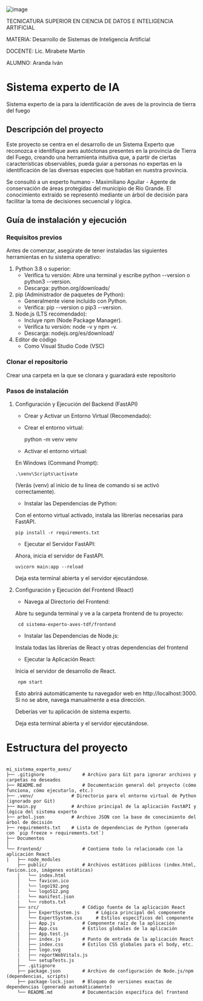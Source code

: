 ![image](https://github.com/user-attachments/assets/3f8022e3-3441-4202-a881-3d805b16d6ee)

TECNICATURA SUPERIOR EN CIENCIA DE DATOS E INTELIGENCIA ARTIFICIAL

MATERIA: Desarrollo de Sistemas de Inteligencia Artificial

DOCENTE: Lic. Mirabete Martín

ALUMNO: Aranda Iván

# Sistema experto de IA
Sistema experto de ia para la identificación de aves de la provincia de tierra del fuego

## Descripción del proyecto
Este proyecto se centra en el desarrollo de un Sistema Experto que reconozca e identifique aves autóctonas presentes en la provincia de Tierra del Fuego, creando una herramienta intuitiva que, a partir de ciertas características observables, pueda guiar a personas no expertas en la identificación de las diversas especies que habitan en nuestra provincia.

Se consultó a un experto humano - Maximiliano Aguilar - Agente de conservación de áreas protegidas del municipio de Río Grande. El conocimiento extraído se representó mediante un árbol de decisión para facilitar la toma de decisiones secuencial y lógica.

## Guía de instalación y ejecución

### Requisitos previos
Antes de comenzar, asegúrate de tener instaladas las siguientes herramientas en tu sistema operativo:

1. Python 3.8 o superior:
   * Verifica tu versión: Abre una terminal y escribe python --version o python3 --version.
   * Descarga: python.org/downloads/
2. pip (Administrador de paquetes de Python):
   * Generalmente viene incluido con Python.
   * Verifica: pip --version o pip3 --version.
3. Node.js (LTS recomendado):
   * Incluye npm (Node Package Manager).
   * Verifica tu versión: node -v y npm -v.
   * Descarga: nodejs.org/es/download/
4. Editor de código
   * Como Visual Studio Code (VSC)

### Clonar el repositorio
Crear una carpeta en la que se clonara y guaradará este repositorio

### Pasos de instalación
1.  Configuración y Ejecución del Backend (FastAPI)
   
    * Crear y Activar un Entorno Virtual (Recomendado):
      
    * Crear el entorno virtual:
      
        python -m venv venv
      
    * Activar el entorno virtual:
      
    En Windows (Command Prompt):
    
        .\venv\Scripts\activate
    
      (Verás (venv) al inicio de tu línea de comando si se activó correctamente).
    
    * Instalar las Dependencias de Python:
      
    Con el entorno virtual activado, instala las librerías necesarias para FastAPI.
    
        pip install -r requirements.txt
    
    * Ejecutar el Servidor FastAPI:
      
    Ahora, inicia el servidor de FastAPI.
    
        uvicorn main:app --reload
    
      Deja esta terminal abierta y el servidor ejecutándose.

3. Configuración y Ejecución del Frontend (React)
    * Navega al Directorio del Frontend:
      
    Abre tu segunda terminal y ve a la carpeta frontend de tu proyecto:
   
        cd sistema-experto-aves-tdf/frontend
   
    * Instalar las Dependencias de Node.js:
      
    Instala todas las librerías de React y otras dependencias del frontend
   
    * Ejecutar la Aplicación React:
      
    Inicia el servidor de desarrollo de React.
   
        npm start
   
      Esto abrirá automáticamente tu navegador web en http://localhost:3000. Si no se abre, navega manualmente a esa dirección.
   
      Deberías ver tu aplicación de sistema experto.
   
      Deja esta terminal abierta y el servidor ejecutándose.

# Estructura del proyecto

```plaintext

mi_sistema_experto_aves/
├── .gitignore              # Archivo para Git para ignorar archivos y carpetas no deseados
├── README.md               # Documentación general del proyecto (cómo funciona, cómo ejecutarlo, etc.)
├── .venv/              # Directorio para el entorno virtual de Python (ignorado por Git)
├── main.py             # Archivo principal de la aplicación FastAPI y lógica del sistema experto
├── arbol.json          # Archivo JSON con la base de conocimiento del árbol de decisión
├── requirements.txt    # Lista de dependencias de Python (generada con `pip freeze > requirements.txt`)
├── Documentos
│
└── Frontend/               # Contiene todo lo relacionado con la aplicación React
|   ├── node_modules
    ├── public/             # Archivos estáticos públicos (index.html, favicon.ico, imágenes estáticas)
    │   └── index.html
    │   └── favicon.ico
    │   └── logo192.png
    |   └── logo512.png
    |   └── manifest.json
    |   └── robots.txt
    ├── src/                # Código fuente de la aplicación React
    │   ├── ExpertSystem.js      # Lógica principal del componente
    │   └── ExpertSystem.css     # Estilos específicos del componente
    │   ├── App.js          # Componente raíz de la aplicación
    │   ├── App.css         # Estilos globales de la aplicación
    |   ├── App.test.js
    │   ├── index.js        # Punto de entrada de la aplicación React
    │   ├── index.css       # Estilos CSS globales para el body, etc.
    |   ├── logo.svg
    |   ├── reportWebVitals.js
    |   └── setupTests.js
    ├── .gitignore
    ├── package.json        # Archivo de configuración de Node.js/npm (dependencias, scripts)
    ├── package-lock.json   # Bloqueo de versiones exactas de dependencias (generado automáticamente)
    └── README.md           # Documentación específica del frontend
